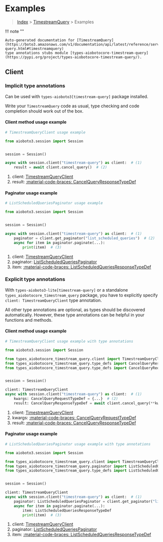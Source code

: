# Examples

> [Index](../README.md) > [TimestreamQuery](./README.md) > Examples

!!! note ""

    Auto-generated documentation for [TimestreamQuery](https://boto3.amazonaws.com/v1/documentation/api/latest/reference/services/timestream-query.html#timestreamquery)
    type annotations stubs module [types-aiobotocore-timestream-query](https://pypi.org/project/types-aiobotocore-timestream-query/).

## Client

### Implicit type annotations

Can be used with `types-aioboto3[timestream-query]` package installed.

Write your `TimestreamQuery` code as usual,
type checking and code completion should work out of the box.



#### Client method usage example

```python
# TimestreamQueryClient usage example

from aioboto3.session import Session


session = Session()

async with session.client("timestream-query") as client:  # (1)
    result = await client.cancel_query()  # (2)
```

1. client: [TimestreamQueryClient](./client.md)
2. result: [:material-code-braces: CancelQueryResponseTypeDef](./type_defs.md#cancelqueryresponsetypedef)



#### Paginator usage example

```python
# ListScheduledQueriesPaginator usage example

from aioboto3.session import Session


session = Session()

async with session.client("timestream-query") as client:  # (1)
    paginator = client.get_paginator("list_scheduled_queries")  # (2)
    async for item in paginator.paginate(...):
        print(item)  # (3)
```

1. client: [TimestreamQueryClient](./client.md)
2. paginator: [ListScheduledQueriesPaginator](./paginators.md#listscheduledqueriespaginator)
3. item: [:material-code-braces: ListScheduledQueriesResponseTypeDef](./type_defs.md#listscheduledqueriesresponsetypedef)




### Explicit type annotations

With `types-aioboto3-lite[timestream-query]`
or a standalone `types_aiobotocore_timestream_query` package, you have to explicitly specify
`client: TimestreamQueryClient` type annotation.

All other type annotations are optional, as types should be discovered automatically.
However, these type annotations can be helpful in your functions and methods.


#### Client method usage example

```python
# TimestreamQueryClient usage example with type annotations

from aioboto3.session import Session

from types_aiobotocore_timestream_query.client import TimestreamQueryClient
from types_aiobotocore_timestream_query.type_defs import CancelQueryResponseTypeDef
from types_aiobotocore_timestream_query.type_defs import CancelQueryRequestTypeDef


session = Session()

client: TimestreamQueryClient
async with session.client("timestream-query") as client:  # (1)
    kwargs: CancelQueryRequestTypeDef = {...}  # (2)
    result: CancelQueryResponseTypeDef = await client.cancel_query(**kwargs)  # (3)
```

1. client: [TimestreamQueryClient](./client.md)
2. kwargs: [:material-code-braces: CancelQueryRequestTypeDef](./type_defs.md#cancelqueryrequesttypedef)
3. result: [:material-code-braces: CancelQueryResponseTypeDef](./type_defs.md#cancelqueryresponsetypedef)



#### Paginator usage example

```python
# ListScheduledQueriesPaginator usage example with type annotations

from aioboto3.session import Session

from types_aiobotocore_timestream_query.client import TimestreamQueryClient
from types_aiobotocore_timestream_query.paginator import ListScheduledQueriesPaginator
from types_aiobotocore_timestream_query.type_defs import ListScheduledQueriesResponseTypeDef


session = Session()

client: TimestreamQueryClient
async with session.client("timestream-query") as client:  # (1)
    paginator: ListScheduledQueriesPaginator = client.get_paginator("list_scheduled_queries")  # (2)
    async for item in paginator.paginate(...):
        item: ListScheduledQueriesResponseTypeDef
        print(item)  # (3)
```

1. client: [TimestreamQueryClient](./client.md)
2. paginator: [ListScheduledQueriesPaginator](./paginators.md#listscheduledqueriespaginator)
3. item: [:material-code-braces: ListScheduledQueriesResponseTypeDef](./type_defs.md#listscheduledqueriesresponsetypedef)




